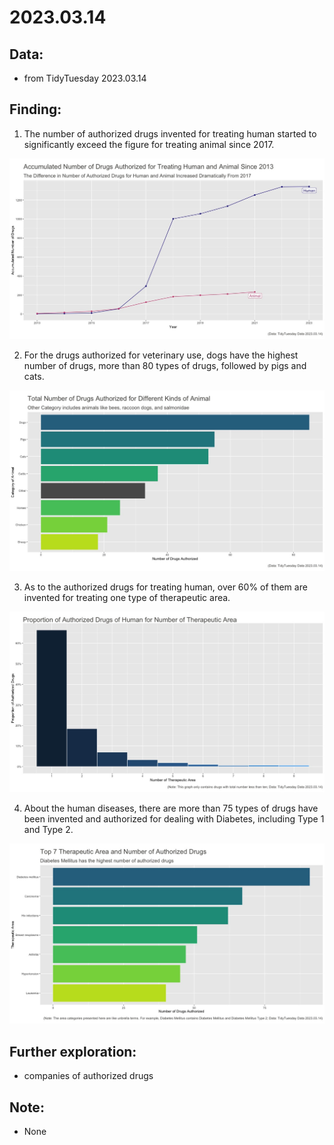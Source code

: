 # 2023.03.14


## Data:
- from TidyTuesday 2023.03.14

## Finding:

1. The number of authorized drugs invented for treating human started to significantly exceed the figure for treating animal since 2017. 

![Accumulated Numbers](https://github.com/CuteChuanChuan/TidyTuesday/blob/main/2023-03-14/01.%20Accumulated%20Number%20of%20Drugs%20Authorized%20for%20Treating%20Human%20and%20Animal%20Since%202013.jpeg)

2. For the drugs authorized for veterinary use, dogs have the highest number of drugs, more than 80 types of drugs, followed by pigs and cats.

![Type of Animals](https://github.com/CuteChuanChuan/TidyTuesday/blob/main/2023-03-14/03.%20Total%20Number%20of%20Drugs%20Authorized%20for%20Different%20Kinds%20of%20Animal.jpeg)

3. As to the authorized drugs for treating human, over 60% of them are invented for treating one type of therapeutic area.

![Number of Area](https://github.com/CuteChuanChuan/TidyTuesday/blob/main/2023-03-14/05.%20Total%20Number%20of%20Drugs%20Authorized%20for%20Different%20Kinds%20of%20Therapeutic%20Area.jpeg)


4. About the human diseases, there are more than 75 types of drugs have been invented and authorized for dealing with Diabetes, including Type 1 and Type 2.

![Category of Area](https://github.com/CuteChuanChuan/TidyTuesday/blob/main/2023-03-14/04.%20Total%20Number%20of%20Drugs%20Authorized%20for%20Different%20Kinds%20of%20Therapeutic%20Area.jpeg)

## Further exploration:
- companies of authorized drugs

## Note:
- None
